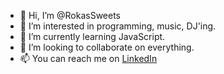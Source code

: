 - 👋 Hi, I’m @RokasSweets
- 👀 I’m interested in programming, music, DJ'ing.
- 🌱 I’m currently learning JavaScript.
- 💞️ I’m looking to collaborate on everything.
- 📫 You can reach me on [LinkedIn
](https://www.linkedin.com/in/rokas-razutis-94b21a257/)
<!---
RokasSweets/RokasSweets is a ✨ special ✨ repository because its `README.md` (this file) appears on your GitHub profile.
You can click the Preview link to take a look at your changes.
--->
